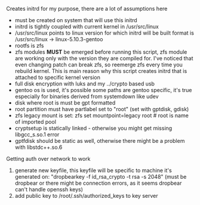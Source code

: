 Creates initrd for my purpose, there are a lot of assumptions here

- must be created on system that will use this initrd
- initrd is tightly coupled with current kernel in /usr/src/linux
- /usr/src/linux points to linux version for which initrd will be built
  format is /usr/src/linux -> linux-5.10.3-gentoo
- rootfs is zfs
- zfs modules **MUST** be emerged before running this script, zfs module
  are working only with the version they are compiled for. I've noticed that
  even changing patch can break zfs, so reemerge zfs every time you rebuild
  kernel. This is main reason why this script creates initrd that is attached
  to specific kernel version
- full disk encryption with luks and my ../crypto based usb
- gentoo os is used, it's possible some paths are gentoo specific,
  it's true especially for binaries derived from systemdown like udev
- disk where root is must be gpt formatted
- root partition must have partlabel set to "root" (set with gptdisk, gdisk)
- zfs legacy mount is set:
  zfs set mountpoint=legacy root  # root is name of imported pool
- cryptsetup is statically linked - otherwise you might get missing 
  libgcc_s.so.1 error
- gptfdisk should be static as well, otherwise there might be a problem with
  libstdc++.so.6


Getting auth over network to work
1. generate new keyfile, this keyfile will be specific to machine it's generated
on: "dropbearkey -f id_rsa_crypto -t rsa -s 2048" (must be dropbear or there
might be connection errors, as it seems dropbear can't handle openssh keys)
2. add public key to /root/.ssh/authorized_keys to key server
